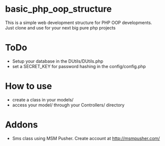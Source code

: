 # basic_php_oop_structure
This is a simple web development structure for PHP OOP developments. Just clone and use for your next big pure php projects

# ToDo
- Setup your database in the DUtils/DUtils.php
- set a SECRET_KEY for password hashing in the config/config.php

# How to use
- create a class in your models/
- access your model/ through your Controllers/ directory

# Addons
- Sms class using MSM Pusher. Create account at http://msmpusher.com/
